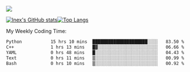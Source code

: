![](https://komarev.com/ghpvc/?username=lnexenl&style=flat-square&color=orange)

[![lnex's GitHub stats](https://github-readme-stats.vercel.app/api?username=lnexenl&count_private=true&show_icons=true)](https://github.com/anuraghazra/github-readme-stats)[![Top Langs](https://github-readme-stats.vercel.app/api/top-langs/?username=lnexenl&layout=compact&langs_count=8&exclude_repo=32-bit-MIPS-CPU)](https://github.com/anuraghazra/github-readme-stats)

My Weekly Coding Time:
<!--START_SECTION:waka-->

```txt
Python           15 hrs 10 mins  █████████████████████░░░░   83.50 %
C++              1 hrs 13 mins   █▓░░░░░░░░░░░░░░░░░░░░░░░   06.66 %
YAML             0 hrs 48 mins   █░░░░░░░░░░░░░░░░░░░░░░░░   04.43 %
Text             0 hrs 11 mins   ▒░░░░░░░░░░░░░░░░░░░░░░░░   00.99 %
Bash             0 hrs 10 mins   ▒░░░░░░░░░░░░░░░░░░░░░░░░   00.92 %
```

<!--END_SECTION:waka-->



